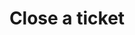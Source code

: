 ---
title: Close a ticket
excerpt: >-
  Closes a ticket on your service. Once closed, no further actions are expected
  for this conversation. Your service must return a 200 response.
api:
  file: botpress-hitl-api-endpoints-to-implement.json
  operationId: closeRemoteTicket
deprecated: false
hidden: false
metadata:
  title: ''
  description: ''
  robots: index
next:
  description: ''
---